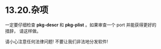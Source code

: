 # 13.20.杂项

一定要仔细检查 **pkg-descr** 和 **pkg-plist** 。如果审查一个 port 并能获得更好的措辞， 请这样做。

请小心注意任何法律问题! 不要让我们非法地分发软件!


